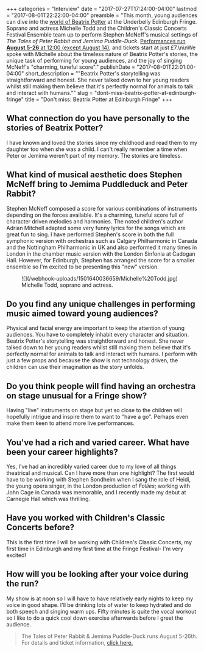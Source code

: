 +++
categories = "Interview"
date = "2017-07-27T17:24:00-04:00"
lastmod = "2017-08-01T22:22:00-04:00"
preamble = "This month, young audiences can dive into the [world of Beatrix Potter](http://www.underbellyedinburgh.co.uk/whats-on/the-tales-of-peter-rabbit-jemima-puddle-duck) at the Underbelly Edinburgh Fringe. Soprano and actress Michelle Todd and the Children's Classic Concerts Festival Ensemble team up to perform Stephen McNeff's musical settings of *The Tales of Peter Rabbit and Jemima Puddle-Duck*. [Performances run **August 5-26** at 12:00 (except August 14)](http://www.underbellyedinburgh.co.uk/whats-on/the-tales-of-peter-rabbit-jemima-puddle-duck), and tickets start at just £7.\n\nWe spoke with Michelle about the timeless nature of Beatrix Potter's stories, the unique task of performing for young audiences, and the joy of singing McNeff's \"charming, tuneful score\"."
publishDate = "2017-08-01T22:01:00-04:00"
short_description = "\"Beatrix Potter's storytelling was straightforward and honest. She never talked down to her young readers whilst still making them believe that it's perfectly normal for animals to talk and interact with humans.\""
slug = "dont-miss-beatrix-potter-at-edinburgh-fringe"
title = "Don&#039;t miss: Beatrix Potter at Edinburgh Fringe"
+++

## What connection do you have personally to the stories of Beatrix Potter?

I have known and loved the stories since my childhood and read them to my daughter too when she was a child. I can't really remember a time when Peter or Jemima weren't part of my memory. The stories are timeless.

## What kind of musical aesthetic does Stephen McNeff bring to Jemima Puddleduck and Peter Rabbit?

Stephen McNeff composed a score for various combinations of instruments depending on the forces available. It's a charming, tuneful score full of character driven melodies and harmonies. The noted children's author Adrian Mitchell adapted some very funny lyrics for the songs which are great fun to sing. I have performed Stephen's score in both the full symphonic version with orchestras such as Calgary Philharmonic in Canada and the Nottingham Philharmonic in UK and also performed it many times in London in the chamber music version with the London Sinfonia at Cadogan Hall. However, for Edinburgh, Stephen has arranged the score for a smaller ensemble so I'm excited to be presenting this "new" version.

<figure data-type="image">
![](/webhook-uploads/1501640036659/Michelle%20Todd.jpg)
<figcaption>Michelle Todd, soprano and actress.</figcaption>
</figure>

## Do you find any unique challenges in performing music aimed toward young audiences?

Physical and facial energy are important to keep the attention of young audiences. You have to completely inhabit every character and situation. Beatrix Potter's storytelling was straightforward and honest. She never talked down to her young readers whilst still making them believe that it's perfectly normal for animals to talk and interact with humans. I perform with just a few props and because the show is not technology driven, the children can use their imagination as the story unfolds.

## Do you think people will find having an orchestra on stage unusual for a Fringe show?

Having "live" instruments on stage but yet so close to the children will hopefully intrigue and inspire them to want to "have a go". Perhaps even make them keen to attend more live performances.

## You've had a rich and varied career. What have been your career highlights?

Yes, I've had an incredibly varied career due to my love of all things theatrical and musical. Can I have more than one highlight? The first would have to be working with Stephen Sondheim when I sang the role of Heidi, the young opera singer, in the London production of *Follies*; working with John Cage in Canada was memorable, and I recently made my debut at Carnegie Hall which was thrilling.

## Have you worked with Children's Classic Concerts before?

This is the first time I will be working with Children's Classic Concerts, my first time in Edinburgh and my first time at the Fringe Festival- I'm very excited!

## How will you be looking after your voice during the run?

My show is at noon so I will have to have relatively early nights to keep my voice in good shape. I'll be drinking lots of water to keep hydrated and do both speech and singing warm ups. Fifty minutes is quite the vocal workout so I like to do a quick cool down exercise afterwards before I greet the audience.

>The Tales of Peter Rabbit & Jemima Puddle-Duck runs August 5-26th. For details and ticket information, [click here.](http://www.underbellyedinburgh.co.uk/whats-on/the-tales-of-peter-rabbit-jemima-puddle-duck)
